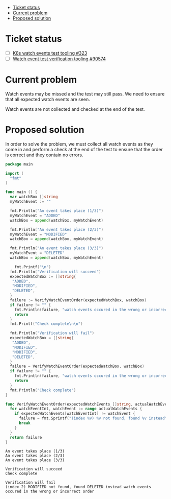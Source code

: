 - [Ticket status](#sec-1)
- [Current problem](#sec-2)
- [Proposed solution](#sec-3)


# Ticket status<a id="sec-1"></a>

-   [ ] [K8s watch events test tooling #323](https://github.com/cncf/apisnoop/pull/323)
-   [ ] [Watch event test verification tooling #90574](https://github.com/kubernetes/kubernetes/issues/90574)

# Current problem<a id="sec-2"></a>

Watch events may be missed and the test may still pass. We need to ensure that all expected watch events are seen.

Watch events are not collected and checked at the end of the test.

# Proposed solution<a id="sec-3"></a>

In order to solve the problem, we must collect all watch events as they come in and perform a check at the end of the test to ensure that the order is correct and they contain no errors.

```go
package main

import (
  "fmt"
)

func main () {
  var watchBox []string
  myWatchEvent := ""

  fmt.Println("An event takes place (1/3)")
  myWatchEvent = "ADDED"
  watchBox = append(watchBox, myWatchEvent)

  fmt.Println("An event takes place (2/3)")
  myWatchEvent = "MODIFIED"
  watchBox = append(watchBox, myWatchEvent)

  fmt.Println("An event takes place (3/3)")
  myWatchEvent = "DELETED"
  watchBox = append(watchBox, myWatchEvent)

	fmt.Printf("\n")
  fmt.Println("Verification will succeed")
  expectedWatchBox := []string{
   "ADDED",
   "MODIFIED",
   "DELETED",
  }
  failure := VerifyWatchEventOrder(expectedWatchBox, watchBox)
  if failure != "" {
    fmt.Println(failure, "watch events occured in the wrong or incorrect order")
    return
  }
  fmt.Printf("Check complete\n\n")

  fmt.Println("Verification will fail")
  expectedWatchBox = []string{
   "ADDED",
   "MODIFIED",
   "MODIFIED",
   "DELETED",
  }
  failure = VerifyWatchEventOrder(expectedWatchBox, watchBox)
  if failure != "" {
    fmt.Println(failure, "watch events occured in the wrong or incorrect order")
    return
  }
  fmt.Println("Check complete")
}

func VerifyWatchEventOrder(expectedWatchEvents []string, actualWatchEvents []string) (failure string) {
  for watchEventInt, watchEvent := range actualWatchEvents {
    if expectedWatchEvents[watchEventInt] != watchEvent {
      failure = fmt.Sprintf("(index %v) %v not found, found %v instead", watchEventInt, expectedWatchEvents[watchEventInt], watchEvent)
      break
    }
  }
  return failure
}
```

    An event takes place (1/3)
    An event takes place (2/3)
    An event takes place (3/3)
    
    Verification will succeed
    Check complete
    
    Verification will fail
    (index 2) MODIFIED not found, found DELETED instead watch events occured in the wrong or incorrect order
